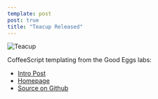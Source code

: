 ```yaml
---
template: post
post: true
title: "Teacup Released"
---
```


![Teacup](https://raw.github.com/goodeggs/teacup/master/docs/teacup.jpg)

CoffeeScript templating from the Good Eggs labs:

- [Intro Post](http://bites.goodeggs.com/post/40042760798/teacup-coffeescript-templates-for-developer-happiness)
- [Homepage](http://goodeggs.github.com/teacup/)
- [Source on Github](http://github.com/goodeggs/teacup/)

